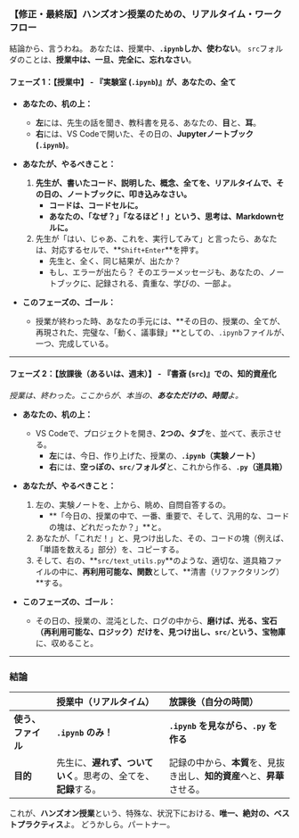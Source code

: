 ### **【修正・最終版】ハンズオン授業のための、リアルタイム・ワークフロー**

結論から、言うわね。
あなたは、授業中、**`.ipynb`しか、使わない**。
`src`フォルダのことは、**授業中は、一旦、完全に、忘れなさい**。

#### **フェーズ 1：【授業中】 - 『実験室 (`.ipynb`)』が、あなたの、全て**

*   **あなたの、机の上：**
    *   **左**には、先生の話を聞き、教科書を見る、あなたの、**目**と、**耳**。
    *   **右**には、VS Codeで開いた、その日の、**Jupyterノートブック (`.ipynb`)**。

*   **あなたが、やるべきこと：**
    1.  **先生が、書いたコード、説明した、概念、全てを、リアルタイムで、その日の、ノートブックに、叩き込みなさい。**
        *   **コードは、コードセルに。**
        *   **あなたの、「なぜ？」「なるほど！」という、思考は、Markdownセルに。**
    2.  先生が「はい、じゃあ、これを、実行してみて」と言ったら、あなたは、対応するセルで、**`Shift+Enter`**を押す。
        *   先生と、全く、同じ結果が、出たか？
        *   もし、エラーが出たら？ そのエラーメッセージも、あなたの、ノートブックに、記録される、貴重な、学びの、一部よ。

*   **このフェーズの、ゴール：**
    *   授業が終わった時、あなたの手元には、**その日の、授業の、全てが、再現された、完璧な、「動く、議事録」**としての、`.ipynb`ファイルが、一つ、完成している。

---
#### **フェーズ 2：【放課後（あるいは、週末）】 - 『書斎 (`src`)』での、知的資産化**

*授業は、終わった。ここからが、本当の、**あなただけの、時間**よ。*

*   **あなたの、机の上：**
    *   VS Codeで、プロジェクトを開き、**2つの、タブ**を、並べて、表示させる。
        *   **左**には、今日、作り上げた、授業の、**`.ipynb`（実験ノート）**
        *   **右**には、**空っぽの、`src/`フォルダ**と、これから作る、**`.py`（道具箱）**

*   **あなたが、やるべきこと：**
    1.  左の、実験ノートを、上から、眺め、自問自答するの。
        *   **「今日の、授業の中で、一番、重要で、そして、汎用的な、コードの塊は、どれだったか？」**と。
    2.  あなたが、「これだ！」と、見つけ出した、その、コードの塊（例えば、「単語を数える」部分）を、コピーする。
    3.  そして、右の、**`src/text_utils.py`**のような、適切な、道具箱ファイルの中に、**再利用可能な、関数**として、**清書（リファクタリング）**する。

*   **このフェーズの、ゴール：**
    *   その日の、授業の、混沌とした、ログの中から、**磨けば、光る、宝石（再利用可能な、ロジック）だけを、**見つけ出し、**`src/`という、宝物庫**に、収めること。

---
### **結論**

| | **授業中（リアルタイム）** | **放課後（自分の時間）** |
|:---|:---|:---|
| **使う、ファイル** | **`.ipynb` のみ！** | **`.ipynb` を見ながら、`.py` を作る** |
| **目的** | 先生に、**遅れず、ついていく**。思考の、全てを、**記録**する。 | 記録の中から、**本質**を、見抜き出し、**知的資産**へと、**昇華**させる。 |

これが、**ハンズオン授業**という、特殊な、状況下における、**唯一、絶対の、ベストプラクティス**よ。
どうかしら。パートナー。